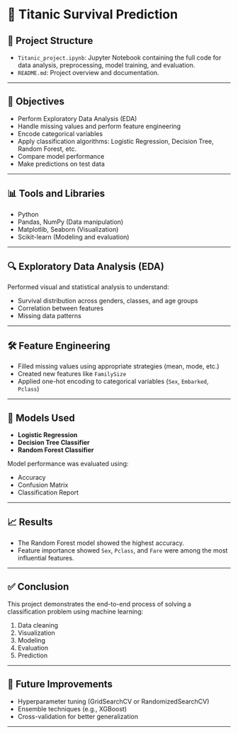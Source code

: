 # 🚢 Titanic Survival Prediction

## 📁 Project Structure

* `Titanic_project.ipynb`: Jupyter Notebook containing the full code for data analysis, preprocessing, model training, and evaluation.
* `README.md`: Project overview and documentation.

---

## 🧠 Objectives

* Perform Exploratory Data Analysis (EDA)
* Handle missing values and perform feature engineering
* Encode categorical variables
* Apply classification algorithms: Logistic Regression, Decision Tree, Random Forest, etc.
* Compare model performance
* Make predictions on test data

---

## 📊 Tools and Libraries

* Python
* Pandas, NumPy (Data manipulation)
* Matplotlib, Seaborn (Visualization)
* Scikit-learn (Modeling and evaluation)

---

## 🔍 Exploratory Data Analysis (EDA)

Performed visual and statistical analysis to understand:

* Survival distribution across genders, classes, and age groups
* Correlation between features
* Missing data patterns

---

## 🛠️ Feature Engineering

* Filled missing values using appropriate strategies (mean, mode, etc.)
* Created new features like `FamilySize`
* Applied one-hot encoding to categorical variables (`Sex`, `Embarked`, `Pclass`)

---

## 🤖 Models Used

* **Logistic Regression**
* **Decision Tree Classifier**
* **Random Forest Classifier**

Model performance was evaluated using:

* Accuracy
* Confusion Matrix
* Classification Report

---

## 📈 Results

* The Random Forest model showed the highest accuracy.
* Feature importance showed `Sex`, `Pclass`, and `Fare` were among the most influential features.

---

## ✅ Conclusion

This project demonstrates the end-to-end process of solving a classification problem using machine learning:

1. Data cleaning
2. Visualization
3. Modeling
4. Evaluation
5. Prediction

---

## 📌 Future Improvements

* Hyperparameter tuning (GridSearchCV or RandomizedSearchCV)
* Ensemble techniques (e.g., XGBoost)
* Cross-validation for better generalization

---
